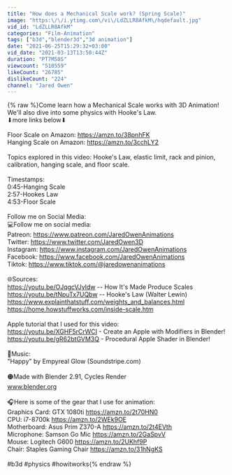```yaml
---
title: "How does a Mechanical Scale work? (Spring Scale)"
image: "https:\/\/i.ytimg.com\/vi\/LdZLLR8AfkM\/hqdefault.jpg"
vid_id: "LdZLLR8AfkM"
categories: "Film-Animation"
tags: ["b3d","blender3d","3d animation"]
date: "2021-06-25T15:29:32+03:00"
vid_date: "2021-03-13T13:50:44Z"
duration: "PT7M58S"
viewcount: "510559"
likeCount: "26785"
dislikeCount: "224"
channel: "Jared Owen"
---
```

{% raw %}Come learn how a Mechanical Scale works with 3D Animation! <br />We'll also dive into some physics with Hooke's Law.<br />⬇more links below⬇<br /><br />Floor Scale on Amazon: <a rel="nofollow" target="blank" href="https://amzn.to/38pnhFK">https://amzn.to/38pnhFK</a><br />Hanging Scale on Amazon: <a rel="nofollow" target="blank" href="https://amzn.to/3cchLY2">https://amzn.to/3cchLY2</a><br /><br />Topics explored in this video: Hooke's Law, elastic limit, rack and pinion, calibration, hanging scale, and floor scale.<br /><br />Timestamps:<br />0:45-Hanging Scale<br />2:57-Hookes Law<br />4:53-Floor Scale<br /> <br />Follow me on Social Media:<br />💻Follow me on social media:<br />Patreon: <a rel="nofollow" target="blank" href="https://www.patreon.com/JaredOwenAnimations">https://www.patreon.com/JaredOwenAnimations</a><br />Twitter: <a rel="nofollow" target="blank" href="https://www.twitter.com/JaredOwen3D​">https://www.twitter.com/JaredOwen3D​</a><br />Instagram: <a rel="nofollow" target="blank" href="https://www.instagram.com/JaredOwenAnimations">https://www.instagram.com/JaredOwenAnimations</a><br />Facebook: <a rel="nofollow" target="blank" href="https://www.facebook.com/JaredOwenAnimations">https://www.facebook.com/JaredOwenAnimations</a><br />Tiktok: <a rel="nofollow" target="blank" href="https://www.tiktok.com/@jaredowenanimations">https://www.tiktok.com/@jaredowenanimations</a><br /><br />🌐Sources:<br /><a rel="nofollow" target="blank" href="https://youtu.be/OJqgcVJyIdw">https://youtu.be/OJqgcVJyIdw</a> -- How It's Made Produce Scales<br /><a rel="nofollow" target="blank" href="https://youtu.be/tNpuTx7UQbw">https://youtu.be/tNpuTx7UQbw</a> -- Hooke's Law (Walter Lewin)<br /><a rel="nofollow" target="blank" href="https://www.explainthatstuff.com/weights_and_balances.html">https://www.explainthatstuff.com/weights_and_balances.html</a><br /><a rel="nofollow" target="blank" href="https://home.howstuffworks.com/inside-scale.htm">https://home.howstuffworks.com/inside-scale.htm</a><br /><br />Apple tutorial that I used for this video:<br /><a rel="nofollow" target="blank" href="https://youtu.be/XGHF5rCrWCI">https://youtu.be/XGHF5rCrWCI</a> - Create an Apple with Modifiers in Blender!<br /><a rel="nofollow" target="blank" href="https://youtu.be/gR62btGVM3Q">https://youtu.be/gR62btGVM3Q</a> - Procedural Apple Shader in Blender!<br /><br />🎵Music: <br />&quot;Happy&quot; by Empyreal Glow (Soundstripe.com)<br /><br />🟠Made with Blender 2.91, Cycles Render<br />www.blender.org<br /><br />🎧Here is some of the gear that I use for animation:<br />Graphics Card: GTX 1080ti <a rel="nofollow" target="blank" href="https://amzn.to/2t70HN0​​">https://amzn.to/2t70HN0​​</a><br />CPU: i7-8700k <a rel="nofollow" target="blank" href="https://amzn.to/2WEk9OE​​">https://amzn.to/2WEk9OE​​</a><br />Motherboard: Asus Prim Z370-A <a rel="nofollow" target="blank" href="https://amzn.to/2t4EVth​​">https://amzn.to/2t4EVth​​</a><br />Microphone: Samson Go Mic <a rel="nofollow" target="blank" href="https://amzn.to/2GaSpvV​​">https://amzn.to/2GaSpvV​​</a><br />Mouse: Logitech G600 <a rel="nofollow" target="blank" href="https://amzn.to/2UKhf9P​​">https://amzn.to/2UKhf9P​​</a><br />Chair: Staples Gaming Chair <a rel="nofollow" target="blank" href="https://amzn.to/31hNgKS">https://amzn.to/31hNgKS</a><br /><br />#b3d #physics #howitworks{% endraw %}
